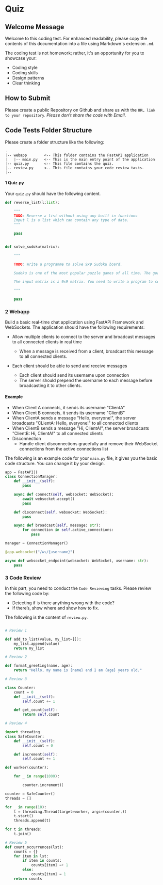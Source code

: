 # Quiz

## Welcome Message

Welcome to this coding test. For enhanced readability, please copy the contents of this documentation into a file using Markdown's extension `.md`.

The coding test is not homework; rather, it's an opportunity for you to showcase your:

- Coding style
- Coding skills
- Design patterns
- Clear thinking

## How to Submit

Please create a public Repository on Github and share us with the `URL link to your repository`. _Please don't share the code with Email_.

 

## Code Tests Folder Structure

Please create a folder structure like the following:


```
.
|-- webapp        <-- This folder contains the FastAPI application
|   |-- main.py   <-- This is the main entry point of the application
|-- quiz.py       <-- This file contains the quiz.
|-- review.py     <-- This file contains your code review tasks.
|--

```

 
#### 1 Quiz.py

Your `quiz.py` should have the following content.
```python
def reverse_list(l:list):

    """
    TODO: Reverse a list without using any built in functions
    Input l is a list which can contain any type of data.
    """

    pass

 
def solve_sudoku(matrix):

    """

    TODO: Write a programme to solve 9x9 Sudoku board.

    Sudoku is one of the most popular puzzle games of all time. The goal of Sudoku is to fill a 9×9 grid with numbers so that each row, column and 3×3 section contain all of the digits between 1 and 9. As a logic puzzle, Sudoku is also an excellent brain game.

    The input matrix is a 9x9 matrix. You need to write a program to solve it.

    """

    pass

```

### 2 Webapp
Build a basic real-time chat application using FastAPI Framework and WebSockets. The application should have the following requirements:

- Allow multiple clients to connect to the server and broadcast messages to all connected clients in real time
  - When a message is received from a client, broadcast this message to all connected clients.

- Each client should be able to send and receive messages
  - Each client should send its username upon connection
  - The server should prepend the username to each message before broadcasting it to other clients.

#### Example
- When Client A connects, it sends its username "ClientA"
- When Client B connects, it sends its username "ClientB"
- When ClientA sends a message "Hello, everyone!", the server broadcasts "CLientA: Hello, everyone!" to all connected clients
- When ClientB sends a message "Hi, ClientA!", the server broadcasts "ClientB: Hi, ClientA!" to all connected clients
- Disconnection
  - Handle client disconnections gracefully and remove their WebSocket connections from the active connections list

 
The following is an example code for your `main.py` file, it gives you the basic code structure. You can change it by your design.

 

```python
app = FastAPI()
class ConnectionManager:
    def __init__(self):
        pass

    async def connect(self, websocket: WebSocket):
        await websocket.accept()
        pass

    def disconnect(self, websocket: WebSocket):
        pass

    async def broadcast(self, message: str):
        for connection in self.active_connections:
            pass

manager = ConnectionManager()

@app.websocket("/ws/{username}")

async def websocket_endpoint(websocket: WebSocket, username: str):
    pass
```


### 3 Code Review

 

In this part, you need to conduct the `Code Reviewing` tasks. Please review the following code by:

- Detecting if is there anything wrong with the code?
- If there’s, show where and show how to fix.

The following is the content of `review.py`.

```python

# Review 1

def add_to_list(value, my_list=[]):
    my_list.append(value)
    return my_list

# Review 2

def format_greeting(name, age):
    return "Hello, my name is {name} and I am {age} years old."

# Review 3

class Counter:
    count = 0
    def __init__(self):
        self.count += 1

    def get_count(self):
        return self.count

# Review 4

import threading
class SafeCounter:
    def __init__(self):
        self.count = 0

    def increment(self):
        self.count += 1

def worker(counter):

    for _ in range(1000):

        counter.increment()

counter = SafeCounter()
threads = []

for _ in range(10):
    t = threading.Thread(target=worker, args=(counter,))
    t.start()
    threads.append(t)

for t in threads:
    t.join()

# Review 5
def count_occurrences(lst):
    counts = {}
    for item in lst:
        if item in counts:
            counts[item] =+ 1
        else:
            counts[item] = 1
    return counts
```
